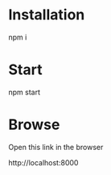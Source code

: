 # Installation

npm i

# Start

npm start

# Browse

Open this link in the browser

http://localhost:8000

